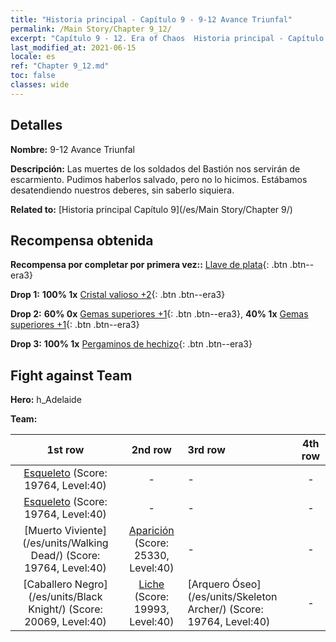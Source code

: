 ```yaml
---
title: "Historia principal - Capítulo 9 - 9-12 Avance Triunfal"
permalink: /Main Story/Chapter 9_12/
excerpt: "Capítulo 9 - 12. Era of Chaos  Historia principal - Capítulo 9_12. 9-12 Avance Triunfal"
last_modified_at: 2021-06-15
locale: es
ref: "Chapter 9_12.md"
toc: false
classes: wide
---
```


## Detalles

 **Nombre:** 9-12 Avance Triunfal

 **Descripción:** Las muertes de los soldados del Bastión nos servirán de escarmiento. Pudimos haberlos salvado, pero no lo hicimos. Estábamos desatendiendo nuestros deberes, sin saberlo siquiera.

 **Related to:** [Historia principal Capítulo 9](/es/Main Story/Chapter 9/)

## Recompensa obtenida

 **Recompensa por completar por primera vez::** [Llave de plata](/ItemsES/con_693/){: .btn .btn--era3}

 **Drop 1:** **100% 1x** [Cristal valioso +2](/ItemsES/mat_31/){: .btn .btn--era3}

 **Drop 2:** **60% 0x** [Gemas superiores +1](/ItemsES/mat_23/){: .btn .btn--era3}, **40% 1x** [Gemas superiores +1](/ItemsES/mat_23/){: .btn .btn--era3}

 **Drop 3:** **100% 1x** [Pergaminos de hechizo](/ItemsES/con_694/){: .btn .btn--era3}


## Fight against Team
 **Hero:** h_Adelaide

 **Team:**


  | 1st row | 2nd row | 3rd row | 4th row |
  |:----:|:----:|:----|:----:|
  | [Esqueleto](/es/units/Skeleton/) (Score: 19764, Level:40)  | - | - | - |
  | [Esqueleto](/es/units/Skeleton/) (Score: 19764, Level:40)  | - | - | - |
  | [Muerto Viviente](/es/units/Walking Dead/) (Score: 19764, Level:40)  | [Aparición](/es/units/Wight/) (Score: 25330, Level:40)  | - | - |
  | [Caballero Negro](/es/units/Black Knight/) (Score: 20069, Level:40)  | [Liche](/es/units/Lich/) (Score: 19993, Level:40)  | [Arquero Óseo](/es/units/Skeleton Archer/) (Score: 19764, Level:40)  | - |


